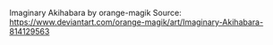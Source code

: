 Imaginary Akihabara by orange-magik
Source: https://www.deviantart.com/orange-magik/art/Imaginary-Akihabara-814129563

